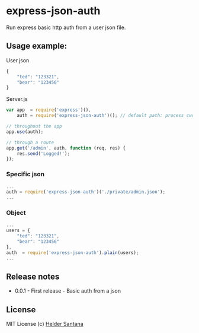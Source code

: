 express-json-auth
=================

Run express basic http auth from a user json file.

## Usage example:

User.json
```js
{
	"ted": "123321",
	"bear": "123456"
}
```

Server.js
```js
var app  = require('express')(),
	auth = require('express-json-auth')(); // default path: process cwd dir + user.json

// throughout the app
app.use(auth);

// through a route
app.get('/admin', auth, function (req, res) {
	res.send('Logged!');
});
```

### Specific json
```js
...
auth = require('express-json-auth')('./private/admin.json');
...
```

### Object
```js
...
users = {
	"ted": "123321",
	"bear": "123456"
},
auth  = require('express-json-auth').plain(users);
...
```

## Release notes
* 0.0.1 - First release - Basic auth from a json

## License

MIT License
(c) [Helder Santana](http://git.io/heldr)
